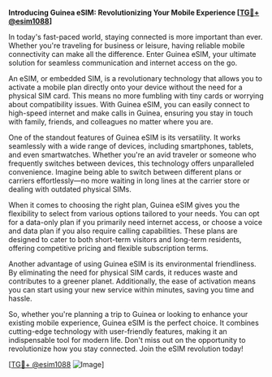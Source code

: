 **Introducing Guinea eSIM: Revolutionizing Your Mobile Experience [[TG💪+ @esim1088](https://t.me/s/esim1088)]**

In today's fast-paced world, staying connected is more important than ever. Whether you're traveling for business or leisure, having reliable mobile connectivity can make all the difference. Enter Guinea eSIM, your ultimate solution for seamless communication and internet access on the go.

An eSIM, or embedded SIM, is a revolutionary technology that allows you to activate a mobile plan directly onto your device without the need for a physical SIM card. This means no more fumbling with tiny cards or worrying about compatibility issues. With Guinea eSIM, you can easily connect to high-speed internet and make calls in Guinea, ensuring you stay in touch with family, friends, and colleagues no matter where you are.

One of the standout features of Guinea eSIM is its versatility. It works seamlessly with a wide range of devices, including smartphones, tablets, and even smartwatches. Whether you're an avid traveler or someone who frequently switches between devices, this technology offers unparalleled convenience. Imagine being able to switch between different plans or carriers effortlessly—no more waiting in long lines at the carrier store or dealing with outdated physical SIMs.

When it comes to choosing the right plan, Guinea eSIM gives you the flexibility to select from various options tailored to your needs. You can opt for a data-only plan if you primarily need internet access, or choose a voice and data plan if you also require calling capabilities. These plans are designed to cater to both short-term visitors and long-term residents, offering competitive pricing and flexible subscription terms.

Another advantage of using Guinea eSIM is its environmental friendliness. By eliminating the need for physical SIM cards, it reduces waste and contributes to a greener planet. Additionally, the ease of activation means you can start using your new service within minutes, saving you time and hassle.

So, whether you're planning a trip to Guinea or looking to enhance your existing mobile experience, Guinea eSIM is the perfect choice. It combines cutting-edge technology with user-friendly features, making it an indispensable tool for modern life. Don't miss out on the opportunity to revolutionize how you stay connected. Join the eSIM revolution today!

[[TG💪+ @esim1088](https://t.me/s/esim1088) ![Image](https://i.postimg.cc/Y0z9fWf4/image.png)]